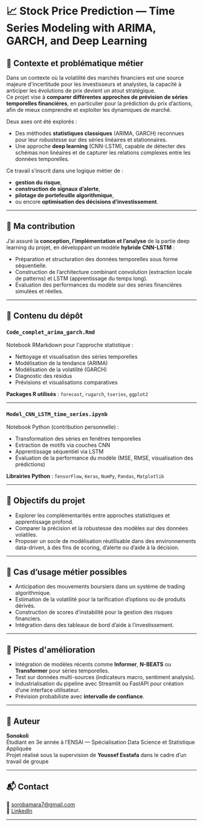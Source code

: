 # 📈 Stock Price Prediction — Time Series Modeling with ARIMA, GARCH, and Deep Learning

## 🧠 Contexte et problématique métier

Dans un contexte où la volatilité des marchés financiers est une source majeure d'incertitude pour les investisseurs et analystes, la capacité à anticiper les évolutions de prix devient un atout stratégique.  
Ce projet vise à **comparer différentes approches de prévision de séries temporelles financières**, en particulier pour la prédiction du prix d’actions, afin de mieux comprendre et exploiter les dynamiques de marché.

Deux axes ont été explorés :

- Des méthodes **statistiques classiques** (ARIMA, GARCH) reconnues pour leur robustesse sur des séries linéaires et stationnaires.
- Une approche **deep learning** (CNN-LSTM), capable de détecter des schémas non linéaires et de capturer les relations complexes entre les données temporelles.

Ce travail s’inscrit dans une logique métier de :
- **gestion du risque**,  
- **construction de signaux d’alerte**,  
- **pilotage de portefeuille algorithmique**,  
- ou encore **optimisation des décisions d’investissement**.

---

## 🧩 Ma contribution

J’ai assuré la **conception, l’implémentation et l’analyse** de la partie deep learning du projet, en développant un modèle **hybride CNN-LSTM** :

- Préparation et structuration des données temporelles sous forme séquentielle.
- Construction de l’architecture combinant convolution (extraction locale de patterns) et LSTM (apprentissage du temps long).
- Évaluation des performances du modèle sur des séries financières simulées et réelles.

---

## 📁 Contenu du dépôt

### `Code_complet_arima_garch.Rmd`

Notebook RMarkdown pour l'approche statistique :

- Nettoyage et visualisation des séries temporelles
- Modélisation de la tendance (ARIMA)
- Modélisation de la volatilité (GARCH)
- Diagnostic des résidus
- Prévisions et visualisations comparatives

**Packages R utilisés** : `forecast`, `rugarch`, `tseries`, `ggplot2`

---

### `Model_CNN_LSTM_time_series.ipynb`

Notebook Python (contribution personnelle) :

- Transformation des séries en fenêtres temporelles
- Extraction de motifs via couches CNN
- Apprentissage séquentiel via LSTM
- Évaluation de la performance du modèle (MSE, RMSE, visualisation des prédictions)

**Librairies Python** : `TensorFlow`, `Keras`, `NumPy`, `Pandas`, `Matplotlib`

---

## 🎯 Objectifs du projet

- Explorer les complémentarités entre approches statistiques et apprentissage profond.
- Comparer la précision et la robustesse des modèles sur des données volatiles.
- Proposer un socle de modélisation réutilisable dans des environnements data-driven, à des fins de scoring, d’alerte ou d’aide à la décision.

---

## 🧭 Cas d’usage métier possibles

- Anticipation des mouvements boursiers dans un système de trading algorithmique.
- Estimation de la volatilité pour la tarification d’options ou de produits dérivés.
- Construction de scores d’instabilité pour la gestion des risques financiers.
- Intégration dans des tableaux de bord d’aide à l’investissement.

---

## 🚀 Pistes d'amélioration

- Intégration de modèles récents comme **Informer**, **N-BEATS** ou **Transformer** pour séries temporelles.
- Test sur données multi-sources (indicateurs macro, sentiment analysis).
- Industrialisation du pipeline avec Streamlit ou FastAPI pour création d’une interface utilisateur.
- Prévision probabiliste avec **intervalle de confiance**.

---

## 👤 Auteur

**Sonokoli**  
Étudiant en 3e année à l’ENSAI — Spécialisation Data Science et Statistique Appliquée  
Projet réalisé sous la supervision de **Youssef Esstafa** dans le cadre d’un travail de groupe

---

## 📬 Contact

📧 sorobamara7@gmail.com  
💼 [LinkedIn](https://www.linkedin.com/in/bamarasoro/)

---

